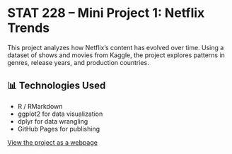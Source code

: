 # STAT 228 – Mini Project 1: Netflix Trends

This project analyzes how Netflix’s content has evolved over time. Using a dataset of shows and movies from Kaggle, the project explores patterns in genres, release years, and production countries.

## 📊 Technologies Used
- R / RMarkdown
- ggplot2 for data visualization
- dplyr for data wrangling
- GitHub Pages for publishing

[View the project as a webpage](https://yerkezhanmed.github.io/stat228-project1/)


